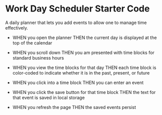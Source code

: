 # Work Day Scheduler Starter Code

A daily planner that lets you add events to allow one to manage time effectively.

* WHEN you open the planner THEN the current day is displayed at the top of the calendar

* WHEN you scroll down THEN you am presented with time blocks for standard business hours

* WHEN you view the time blocks for that day THEN each time block is color-coded to indicate whether it is in the past, present, or future

* WHEN you click into a time block THEN you can enter an event

* WHEN you click the save button for that time block THEN the text for that event is saved in local storage

* WHEN you refresh the page THEN the saved events persist